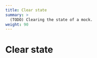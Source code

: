 ```yaml
---
title: Clear state
summary: >
  (TODO) Clearing the state of a mock.
weight: 90
---
```


# Clear state

